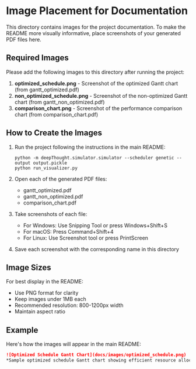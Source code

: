 # Image Placement for Documentation

This directory contains images for the project documentation. To make the README more visually informative, place screenshots of your generated PDF files here.

## Required Images

Please add the following images to this directory after running the project:

1. **optimized_schedule.png** - Screenshot of the optimized Gantt chart (from gantt_optimized.pdf)
2. **non_optimized_schedule.png** - Screenshot of the non-optimized Gantt chart (from gantt_non_optimized.pdf)
3. **comparison_chart.png** - Screenshot of the performance comparison chart (from comparison_chart.pdf)

## How to Create the Images

1. Run the project following the instructions in the main README:
   ```
   python -m deepThought.simulator.simulator --scheduler genetic --output output.pickle
   python run_visualizer.py
   ```

2. Open each of the generated PDF files:
   - gantt_optimized.pdf
   - gantt_non_optimized.pdf
   - comparison_chart.pdf

3. Take screenshots of each file:
   - For Windows: Use Snipping Tool or press Windows+Shift+S
   - For macOS: Press Command+Shift+4
   - For Linux: Use Screenshot tool or press PrintScreen

4. Save each screenshot with the corresponding name in this directory

## Image Sizes

For best display in the README:
- Use PNG format for clarity
- Keep images under 1MB each
- Recommended resolution: 800-1200px width
- Maintain aspect ratio

## Example

Here's how the images will appear in the main README:

```markdown
![Optimized Schedule Gantt Chart](docs/images/optimized_schedule.png)
*Sample optimized schedule Gantt chart showing efficient resource allocation and task parallelization*
``` 